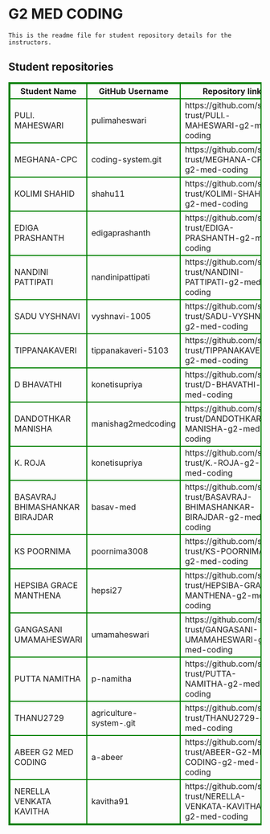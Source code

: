 # G2 MED CODING
    This is the readme file for student repository details for the instructors.
## Student repositories 
<table style="border : 2px solid green; width:100%;">
<tr >
<th style="border : 2px solid green;">Student Name</th>
<th style="border : 2px solid green;">GitHub Username</th>
<th style="border : 2px solid green;">Repository link</th>
</tr>
<tr style="border : 2px solid green;">
<td style="border : 2px solid green;">PULI. MAHESWARI</td> 

<td style="border : 2px solid green;">pulimaheswari</td> 

<td style="border : 2px solid green;">https://github.com/sure-trust/PULI.-MAHESWARI-g2-med-coding</td> 
</tr>

<tr style="border : 2px solid green;">
<td style="border : 2px solid green;">MEGHANA-CPC</td> 

<td style="border : 2px solid green;">coding-system.git</td> 

<td style="border : 2px solid green;">https://github.com/sure-trust/MEGHANA-CPC-g2-med-coding</td> 
</tr>

<tr style="border : 2px solid green;">
<td style="border : 2px solid green;">KOLIMI SHAHID</td> 

<td style="border : 2px solid green;">shahu11</td> 

<td style="border : 2px solid green;">https://github.com/sure-trust/KOLIMI-SHAHID-g2-med-coding</td> 
</tr>

<tr style="border : 2px solid green;">
<td style="border : 2px solid green;">EDIGA PRASHANTH</td> 

<td style="border : 2px solid green;">edigaprashanth</td> 

<td style="border : 2px solid green;">https://github.com/sure-trust/EDIGA-PRASHANTH-g2-med-coding</td> 
</tr>

<tr style="border : 2px solid green;">
<td style="border : 2px solid green;">NANDINI PATTIPATI</td> 

<td style="border : 2px solid green;">nandinipattipati</td> 

<td style="border : 2px solid green;">https://github.com/sure-trust/NANDINI-PATTIPATI-g2-med-coding</td> 
</tr>

<tr style="border : 2px solid green;">
<td style="border : 2px solid green;">SADU VYSHNAVI</td> 

<td style="border : 2px solid green;">vyshnavi-1005</td> 

<td style="border : 2px solid green;">https://github.com/sure-trust/SADU-VYSHNAVI-g2-med-coding</td> 
</tr>

<tr style="border : 2px solid green;">
<td style="border : 2px solid green;">TIPPANAKAVERI</td> 

<td style="border : 2px solid green;">tippanakaveri-5103</td> 

<td style="border : 2px solid green;">https://github.com/sure-trust/TIPPANAKAVERI-g2-med-coding</td> 
</tr>

<tr style="border : 2px solid green;">
<td style="border : 2px solid green;">D BHAVATHI</td> 

<td style="border : 2px solid green;">konetisupriya</td> 

<td style="border : 2px solid green;">https://github.com/sure-trust/D-BHAVATHI-g2-med-coding</td> 
</tr>

<tr style="border : 2px solid green;">
<td style="border : 2px solid green;">DANDOTHKAR MANISHA</td> 

<td style="border : 2px solid green;">manishag2medcoding</td> 

<td style="border : 2px solid green;">https://github.com/sure-trust/DANDOTHKAR-MANISHA-g2-med-coding</td> 
</tr>

<tr style="border : 2px solid green;">
<td style="border : 2px solid green;">K. ROJA</td> 

<td style="border : 2px solid green;">konetisupriya</td> 

<td style="border : 2px solid green;">https://github.com/sure-trust/K.-ROJA-g2-med-coding</td> 
</tr>

<tr style="border : 2px solid green;">
<td style="border : 2px solid green;">BASAVRAJ BHIMASHANKAR BIRAJDAR</td> 

<td style="border : 2px solid green;">basav-med</td> 

<td style="border : 2px solid green;">https://github.com/sure-trust/BASAVRAJ-BHIMASHANKAR-BIRAJDAR-g2-med-coding</td> 
</tr>

<tr style="border : 2px solid green;">
<td style="border : 2px solid green;">KS POORNIMA</td> 

<td style="border : 2px solid green;">poornima3008</td> 

<td style="border : 2px solid green;">https://github.com/sure-trust/KS-POORNIMA-g2-med-coding</td> 
</tr>

<tr style="border : 2px solid green;">
<td style="border : 2px solid green;">HEPSIBA GRACE MANTHENA</td> 

<td style="border : 2px solid green;">hepsi27</td> 

<td style="border : 2px solid green;">https://github.com/sure-trust/HEPSIBA-GRACE-MANTHENA-g2-med-coding</td> 
</tr>

<tr style="border : 2px solid green;">
<td style="border : 2px solid green;">GANGASANI UMAMAHESWARI</td> 

<td style="border : 2px solid green;">umamaheswari</td> 

<td style="border : 2px solid green;">https://github.com/sure-trust/GANGASANI-UMAMAHESWARI-g2-med-coding</td> 
</tr>

<tr style="border : 2px solid green;">
<td style="border : 2px solid green;">PUTTA NAMITHA</td> 

<td style="border : 2px solid green;">p-namitha</td> 

<td style="border : 2px solid green;">https://github.com/sure-trust/PUTTA-NAMITHA-g2-med-coding</td> 
</tr>

<tr style="border : 2px solid green;">
<td style="border : 2px solid green;">THANU2729</td> 

<td style="border : 2px solid green;">agriculture-system-.git</td> 

<td style="border : 2px solid green;">https://github.com/sure-trust/THANU2729-g2-med-coding</td> 
</tr>

<tr style="border : 2px solid green;">
<td style="border : 2px solid green;">ABEER G2 MED CODING</td> 

<td style="border : 2px solid green;">a-abeer</td> 

<td style="border : 2px solid green;">https://github.com/sure-trust/ABEER-G2-MED-CODING-g2-med-coding</td> 
</tr>

<tr style="border : 2px solid green;">
<td style="border : 2px solid green;">NERELLA VENKATA KAVITHA</td> 

<td style="border : 2px solid green;">kavitha91</td> 

<td style="border : 2px solid green;">https://github.com/sure-trust/NERELLA-VENKATA-KAVITHA-g2-med-coding</td> 
</tr>
